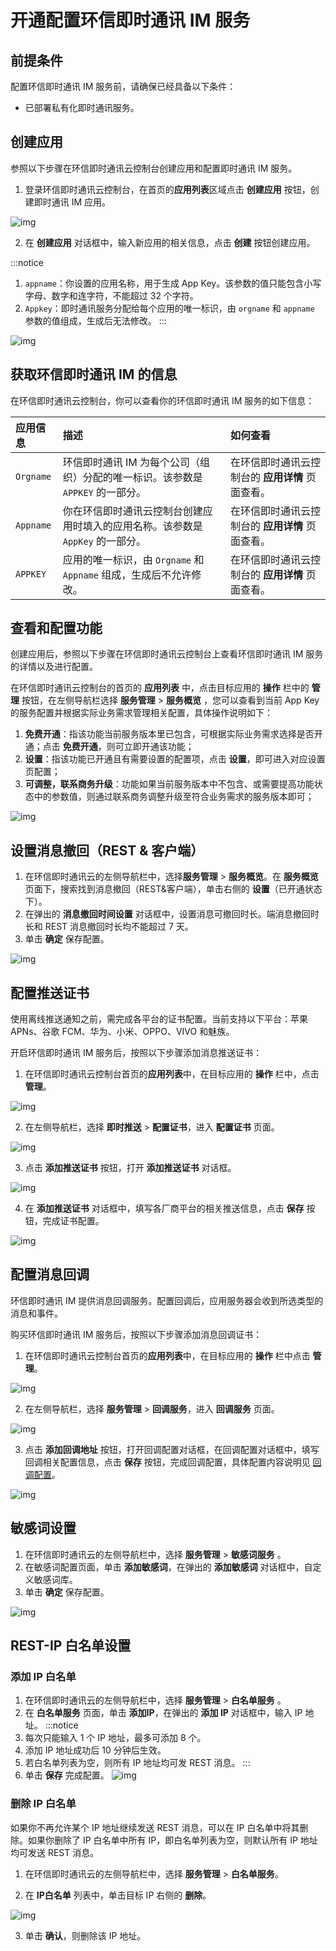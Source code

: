 # 开通配置环信即时通讯 IM 服务

<Toc />

## 前提条件

配置环信即时通讯 IM 服务前，请确保已经具备以下条件：

- 已部署私有化即时通讯服务。

## 创建应用

参照以下步骤在环信即时通讯云控制台创建应用和配置即时通讯 IM 服务。

1. 登录环信即时通讯云控制台，在首页的**应用列表**区域点击 **创建应用** 按钮，创建即时通讯 IM 应用。

![img](/images/privitization/deploy_index.png)

2. 在 **创建应用** 对话框中，输入新应用的相关信息，点击 **创建** 按钮创建应用。

:::notice
1. `appname`：你设置的应用名称，用于生成 App Key。该参数的值只能包含小写字母、数字和连字符，不能超过 32 个字符。
2. `Appkey`：即时通讯服务分配给每个应用的唯一标识，由 `orgname` 和 `appname` 参数的值组成，生成后无法修改。
:::

![img](/images/privitization/deploy_create_app.png)



## 获取环信即时通讯 IM 的信息

在环信即时通讯云控制台，你可以查看你的环信即时通讯 IM 服务的如下信息：

| 应用信息       | 描述   | 如何查看 | 
| :--------- | :----- | :------- | 
| `Orgname`     | 环信即时通讯 IM 为每个公司（组织）分配的唯一标识。该参数是 `APPKEY` 的一部分。 | 在环信即时通讯云控制台的 **应用详情** 页面查看。 |
| `Appname` | 你在环信即时通讯云控制台创建应用时填入的应用名称。该参数是 `AppKey` 的一部分。| 在环信即时通讯云控制台的 **应用详情** 页面查看。 |
| `APPKEY` | 应用的唯一标识，由 `Orgname` 和 `Appname` 组成，生成后不允许修改。     | 在环信即时通讯云控制台的 **应用详情** 页面查看。 |

## 查看和配置功能

创建应用后，参照以下步骤在环信即时通讯云控制台上查看环信即时通讯 IM 服务的详情以及进行配置。

在环信即时通讯云控制台的首页的 **应用列表** 中，点击目标应用的 **操作** 栏中的 **管理** 按钮，在左侧导航栏选择 **服务管理** > **服务概览** ，您可以查看到当前 App Key 的服务配置并根据实际业务需求管理相关配置，具体操作说明如下：

1. **免费开通**：指该功能当前服务版本里已包含，可根据实际业务需求选择是否开通；点击 **免费开通**，则可立即开通该功能；
2. **设置**：指该功能已开通且有需要设置的配置项，点击 **设置**，即可进入对应设置页配置；
3. **可调整，联系商务升级**：功能如果当前服务版本中不包含、或需要提高功能状态中的参数值，则通过联系商务调整升级至符合业务需求的服务版本即可；

![img](/images/privitization/deploy_service.png)

## 设置消息撤回（REST & 客户端）

1. 在环信即时通讯云的左侧导航栏中，选择**服务管理** > **服务概览**。在 **服务概览** 页面下，搜索找到消息撤回（REST&客户端），单击右侧的 **设置**（已开通状态下）。
2. 在弹出的 **消息撤回时间设置** 对话框中，设置消息可撤回时长。端消息撤回时长和 REST 消息撤回时长均不能超过 7 天。
3. 单击 **确定** 保存配置。

![img](/images/privitization/deploy_rest.png)

## 配置推送证书

使用离线推送通知之前，需完成各平台的证书配置。当前支持以下平台：苹果 APNs、谷歌 FCM、华为、小米、OPPO、VIVO 和魅族。

开启环信即时通讯 IM 服务后，按照以下步骤添加消息推送证书：

1. 在环信即时通讯云控制台首页的**应用列表**中，在目标应用的 **操作** 栏中，点击 **管理**。

![img](/images/privitization/deploy_credentials.png)

2. 在左侧导航栏，选择 **即时推送** > **配置证书**，进入 **配置证书** 页面。

![img](/images/privitization/deploy_push_settings.png)

3. 点击 **添加推送证书** 按钮，打开 **添加推送证书** 对话框。


![img](/images/privitization/deploy_push-settings_window.png)

4. 在 **添加推送证书** 对话框中，填写各厂商平台的相关推送信息，点击 **保存** 按钮，完成证书配置。

![img](/images/privitization/deploy_push-settings_form.png)

## 配置消息回调

环信即时通讯 IM 提供消息回调服务。配置回调后，应用服务器会收到所选类型的消息和事件。

购买环信即时通讯 IM 服务后，按照以下步骤添加消息回调证书：

1. 在环信即时通讯云控制台首页的**应用列表**中，在目标应用的 **操作** 栏中点击 **管理**。

![img](/images/privitization/deploy_credentials.png)

2. 在左侧导航栏，选择 **服务管理** > **回调服务**，进入 **回调服务** 页面。

![img](/images/privitization/deploy_push_callback.png)

3. 点击 **添加回调地址** 按钮，打开回调配置对话框，在回调配置对话框中，填写回调相关配置信息，点击 **保存** 按钮，完成回调配置，具体配置内容说明见 [回调配置](/document/server-side/callback.html#实现步骤)。

![img](/images/privitization/deploy_push_window.png)


## 敏感词设置

1. 在环信即时通讯云的左侧导航栏中，选择 **服务管理** > **敏感词服务** 。
2. 在敏感词配置页面，单击 **添加敏感词**，在弹出的 **添加敏感词** 对话框中，自定义敏感词库。
3. 单击 **确定** 保存配置。

![img](/images/privitization/deploy_sensitive_words.png)

## REST-IP 白名单设置

### 添加 IP 白名单

1. 在环信即时通讯云的左侧导航栏中，选择 **服务管理** > **白名单服务** 。
2. 在 **白名单服务** 页面，单击 **添加IP**，在弹出的 **添加 IP** 对话框中，输入 IP 地址。
:::notice
1. 每次只能输入 1 个 IP 地址，最多可添加 8 个。
2. 添加 IP 地址成功后 10 分钟后生效。
3. 若白名单列表为空，则所有 IP 地址均可发 REST 消息。
:::
3. 单击 **保存** 完成配置。
![img](/images/privitization/deploy_ip_whitelist.png)

### 删除 IP 白名单

如果你不再允许某个 IP 地址继续发送 REST 消息，可以在 IP 白名单中将其删除。如果你删除了 IP 白名单中所有 IP，即白名单列表为空，则默认所有 IP 地址均可发送 REST 消息。

1. 在环信即时通讯云的左侧导航栏中，选择  **服务管理** > **白名单服务**。

2. 在 **IP白名单** 列表中，单击目标 IP 右侧的 **删除**。

![img](/images/privitization/deploy_ip_allow_list.png)

3. 单击 **确认**，则删除该 IP 地址。

